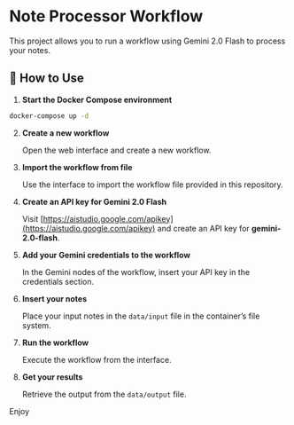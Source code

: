 # Note Processor Workflow

This project allows you to run a workflow using Gemini 2.0 Flash to process your notes.

## 🚀 How to Use

1. **Start the Docker Compose environment**

```bash
docker-compose up -d
```

2. **Create a new workflow**

   Open the web interface and create a new workflow.

3. **Import the workflow from file**

   Use the interface to import the workflow file provided in this repository.

4. **Create an API key for Gemini 2.0 Flash**

   Visit [https://aistudio.google.com/apikey](https://aistudio.google.com/apikey) and create an API key for **gemini-2.0-flash**.

5. **Add your Gemini credentials to the workflow**

   In the Gemini nodes of the workflow, insert your API key in the credentials section.

6. **Insert your notes**

   Place your input notes in the `data/input` file in the container’s file system.

7. **Run the workflow**

   Execute the workflow from the interface.

8. **Get your results**

   Retrieve the output from the `data/output` file.

Enjoy